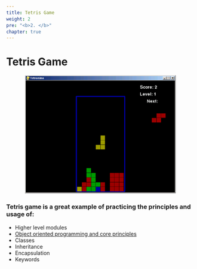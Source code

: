 ```yaml
---
title: Tetris Game
weight: 2
pre: "<b>2. </b>"
chapter: true
---
```


# Tetris Game

<center>
	<img style="width:80%;height:80%;" src="/images/game04.png">
</center>

### Tetris game is a great example of practicing the principles and usage of:

- Higher level modules
- [Object oriented programming and core principles](/basics/oop)
- Classes
- Inheritance
- Encapsulation
- Keywords

